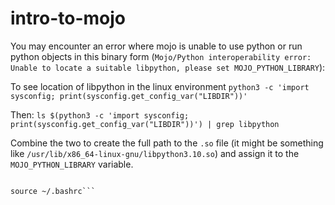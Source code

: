 # intro-to-mojo

You may encounter an error where mojo is unable to use python or run python objects in this binary form (`Mojo/Python interoperability error: Unable to locate a suitable libpython, please set MOJO_PYTHON_LIBRARY`):

To see location of libpython in the linux environment `python3 -c 'import sysconfig; print(sysconfig.get_config_var("LIBDIR"))'`

Then: `ls $(python3 -c 'import sysconfig; print(sysconfig.get_config_var("LIBDIR"))') | grep libpython`

Combine the two to create the full path to the `.so` file (it might be something like `/usr/lib/x86_64-linux-gnu/libpython3.10.so`) and assign it to the `MOJO_PYTHON_LIBRARY` variable.

```echo 'export MOJO_PYTHON_LIBRARY="<full_path_to_libpython.so>"' >> ~/.bashrc

source ~/.bashrc```
